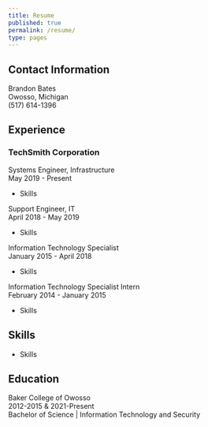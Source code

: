 ```yaml
---
title: Resume
published: true
permalink: /resume/
type: pages
---
```


## Contact Information

Brandon Bates  
Owosso, Michigan  
(517) 614-1396

## Experience

### TechSmith Corporation

Systems Engineer, Infrastructure  
May 2019 - Present

* Skills

Support Engineer, IT  
April 2018 - May 2019

* Skills

Information Technology Specialist  
January 2015 - April 2018

* Skills

Information Technology Specialist Intern  
February 2014 - January 2015

* Skills

## Skills

* Skills

## Education
Baker College of Owosso  
2012-2015 & 2021-Present  
Bachelor of Science | Information Technology and Security
